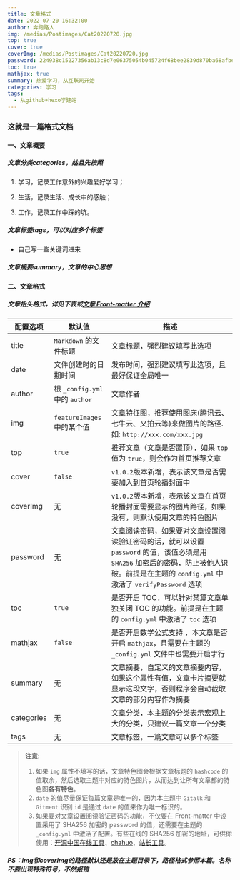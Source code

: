 ```yaml
---
title: 文章格式
date: 2022-07-20 16:32:00
author: 奔跑路人
img: /medias/Postimages/Cat20220720.jpg
top: true
cover: true
coverImg: /medias/Postimages/Cat20220720.jpg
password: 224938c15227356ab13c8d7e06375054b045724f68bee2839d870ba68afbe4e5
toc: true
mathjax: true
summary: 热爱学习，从互联网开始
categories: 学习
tags:
  - 从github+hexo学建站
---
```


### 这就是一篇格式文档

#### 一、文章概要

##### 文章分类categories，姑且先按照

1. 学习，记录工作意外的兴趣爱好学习；

2. 生活，记录生活、成长中的感触；
3. 工作，记录工作中踩的坑。

##### 文章标签tags，可以对应多个标签

- 自己写一些关键词进来

##### 文章摘要summary，文章的中心思想

#### 二、文章格式

##### 文章抬头格式，详见下表或[文章 Front-matter 介绍](http://blinkfox.com/2018/09/28/qian-duan/hexo-bo-ke-zhu-ti-zhi-hexo-theme-matery-de-jie-shao/)

| 配置选项   | 默认值                         | 描述                                                         |
| ---------- | ------------------------------ | ------------------------------------------------------------ |
| title      | `Markdown` 的文件标题          | 文章标题，强烈建议填写此选项                                 |
| date       | 文件创建时的日期时间           | 发布时间，强烈建议填写此选项，且最好保证全局唯一             |
| author     | 根 `_config.yml` 中的 `author` | 文章作者                                                     |
| img        | `featureImages` 中的某个值     | 文章特征图，推荐使用图床(腾讯云、七牛云、又拍云等)来做图片的路径.如: `http://xxx.com/xxx.jpg` |
| top        | `true`                         | 推荐文章（文章是否置顶），如果 `top` 值为 `true`，则会作为首页推荐文章 |
| cover      | `false`                        | `v1.0.2`版本新增，表示该文章是否需要加入到首页轮播封面中     |
| coverImg   | 无                             | `v1.0.2`版本新增，表示该文章在首页轮播封面需要显示的图片路径，如果没有，则默认使用文章的特色图片 |
| password   | 无                             | 文章阅读密码，如果要对文章设置阅读验证密码的话，就可以设置 `password` 的值，该值必须是用 `SHA256` 加密后的密码，防止被他人识破。前提是在主题的 `config.yml` 中激活了 `verifyPassword` 选项 |
| toc        | `true`                         | 是否开启 TOC，可以针对某篇文章单独关闭 TOC 的功能。前提是在主题的 `config.yml` 中激活了 `toc` 选项 |
| mathjax    | `false`                        | 是否开启数学公式支持 ，本文章是否开启 `mathjax`，且需要在主题的 `_config.yml` 文件中也需要开启才行 |
| summary    | 无                             | 文章摘要，自定义的文章摘要内容，如果这个属性有值，文章卡片摘要就显示这段文字，否则程序会自动截取文章的部分内容作为摘要 |
| categories | 无                             | 文章分类，本主题的分类表示宏观上大的分类，只建议一篇文章一个分类 |
| tags       | 无                             | 文章标签，一篇文章可以多个标签                               |

> **注意**:
>
> 1. 如果 `img` 属性不填写的话，文章特色图会根据文章标题的 `hashcode` 的值取余，然后选取主题中对应的特色图片，从而达到让所有文章都的特色图**各有特色**。
> 2. `date` 的值尽量保证每篇文章是唯一的，因为本主题中 `Gitalk` 和 `Gitment` 识别 `id` 是通过 `date` 的值来作为唯一标识的。
> 3. 如果要对文章设置阅读验证密码的功能，不仅要在 Front-matter 中设置采用了 SHA256 加密的 password 的值，还需要在主题的 `_config.yml` 中激活了配置。有些在线的 SHA256 加密的地址，可供你使用：[开源中国在线工具](http://tool.oschina.net/encrypt?type=2)、[chahuo](http://encode.chahuo.com/)、[站长工具](http://tool.chinaz.com/tools/hash.aspx)。

##### PS：img和coverimg的路径默认还是放在主题目录下，路径格式参照本篇。名称不要出现特殊符号，不然报错